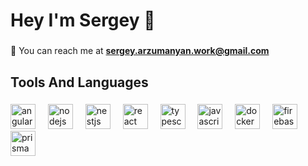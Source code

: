 <h1 align="left">Hey I'm Sergey 👋</h1>

###

📧 You can reach me at **sergey.arzumanyan.work@gmail.com**

###

<h2 align="left">Tools And Languages</h2>

###

<div align="left">
    <img src="https://skillicons.dev/icons?i=angular" height="40" alt="angularjs logo"  />
  <img width="12" />
    <img src="https://skillicons.dev/icons?i=nodejs" height="40" alt="nodejs logo"  />
  <img width="12" />
    <img src="https://skillicons.dev/icons?i=nestjs" height="40" alt="nestjs logo"  />
  <img width="12" />
    <img src="https://skillicons.dev/icons?i=react" height="40" alt="react logo"  />
  <img width="12" />
    <img src="https://skillicons.dev/icons?i=ts" height="40" alt="typescript logo"  />
  <img width="12" />
    <img src="https://skillicons.dev/icons?i=js" height="40" alt="javascript logo"  />
  <img width="12" />
    <img src="https://skillicons.dev/icons?i=docker" height="40" alt="docker logo"  />
  <img width="12" />
    <img src="https://skillicons.dev/icons?i=firebase" height="40" alt="firebase logo"  />
  <img width="12" />
    <img src="https://skillicons.dev/icons?i=prisma" height="40" alt="prisma logo"  />
</div>
</div>
